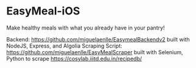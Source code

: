 # EasyMeal-iOS
Make healthy meals with what you already have in your pantry!

Backend: https://github.com/miguelaenlle/EasymealBackendv2 built with NodeJS, Express, and Algolia
Scraping Script: https://github.com/miguelaenlle/EasyMealScraper built with Selenium, Python to scrape https://cosylab.iiitd.edu.in/recipedb/
